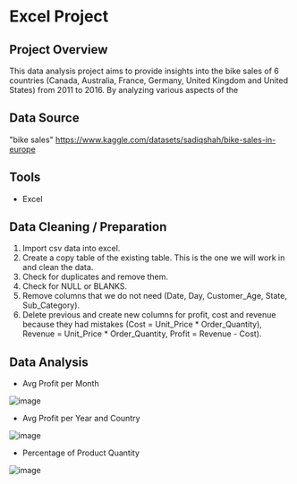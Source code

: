 # Excel Project



## Project Overview

This data analysis project aims to provide insights into the bike sales of 6 countries (Canada, Australia, France, Germany, United Kingdom and United States) from 2011 to 2016. By analyzing various aspects of the 



## Data Source

"bike sales"
https://www.kaggle.com/datasets/sadiqshah/bike-sales-in-europe



## Tools

- Excel 



## Data Cleaning / Preparation

1. Import csv data into excel.
2. Create a copy table of the existing table. This is the one we will work in and clean the data.  
3. Check for duplicates and remove them.
4. Check for NULL or BLANKS.
5. Remove columns that we do not need (Date, Day, Customer_Age, State, Sub_Category).
6. Delete previous and create new columns for profit, cost and revenue because they had mistakes (Cost = Unit_Price * Order_Quantity), Revenue = Unit_Price * Order_Quantity, Profit = Revenue - Cost).

			

## Data Analysis

- Avg Profit per Month
  
![image](https://github.com/user-attachments/assets/459f828c-8c68-4868-85d7-80e2c51c2ed0)

- Avg Profit per Year and Country

![image](https://github.com/user-attachments/assets/b8714cb6-d528-4817-8db6-25b4be7c5af9)

- Percentage of Product Quantity
 
![image](https://github.com/user-attachments/assets/9b48ca60-12b4-4d86-8198-aaa12a612690)
